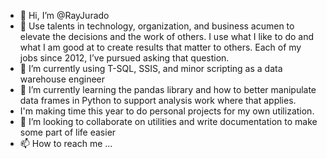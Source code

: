- 👋 Hi, I’m @RayJurado
- 👀 Use talents in technology, organization, and business acumen to elevate the decisions and the work of others.  I use what I like to do and what I am good at to create results that matter to others.  Each of my jobs since 2012, I’ve pursued asking that question.
- 🌱 I’m currently using T-SQL, SSIS, and minor scripting as a data warehouse engineer
- 🌱 I’m currently learning the pandas library and how to better manipulate data frames in Python to support analysis work where that applies.
- I'm making time this year to do personal projects for my own utilization.
- 💞️ I’m looking to collaborate on utilities and write documentation to make some part of life easier
- 📫 How to reach me ...

<!---
RayJurado/RayJurado is a ✨ special ✨ repository because its `README.md` (this file) appears on your GitHub profile.
You can click the Preview link to take a look at your changes.
--->
